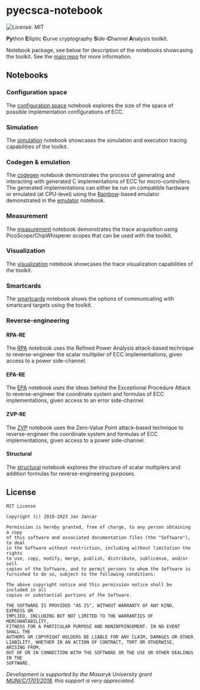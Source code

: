 # pyecsca-notebook

![License: MIT](https://img.shields.io/github/license/J08nY/pyecsca-notebook.svg)

**Py**thon **E**lliptic **C**urve cryptography **S**ide-**C**hannel **A**nalysis toolkit.

Notebook package, see below for description of the notebooks showcasing the toolkit.
See the [main repo](https://github.com/J08nY/pyecsca) for more information.

## Notebooks

### Configuration space

The [configuration space](configuration_space.ipynb) notebook explores the size of the space of
possible implementation configurations of ECC.

### Simulation

The [simulation](simulation.ipynb) notebook showcases the simulation and execution tracing capabilities
of the toolkit.

### Codegen & emulation

The [codegen](codegen.ipynb) notebook demonstrates the process of generating and interacting with
generated C implementations of ECC for micro-controllers. The generated implementations can either
be run on compatible hardware or emulated (at CPU-level) using the
[Rainbow](https://github.com/Ledger-Donjon/rainbow)-based emulator demonstrated in the
[emulator](emulator.ipynb) notebook.

### Measurement

The [measurement](measurement.ipynb) notebook demonstrates the trace acquisition using
PicoScope/ChipWhisperer scopes that can be used with the toolkit.

### Visualization

The [visualization](visualization.ipynb) notebook showcases the trace visualization capabilities
of the toolkit.

### Smartcards

The [smartcards](smartcards.ipynb) notebook shows the options of communicating with smartcard
targets using the toolkit.

### Reverse-engineering

#### RPA-RE

The [RPA](re/rpa.ipynb) notebook uses the Refined Power Analysis attack-based technique to reverse-engineer
the scalar multiplier of ECC implementations, given access to a power side-channel.

#### EPA-RE

The [EPA](re/epa.ipynb) notebook uses the ideas behind the Exceptional Procedure Attack to reverse-engineer
the coordinate system and formulas of ECC implementations, given access to an error side-channel.

#### ZVP-RE

The [ZVP](re/zvp.ipynb) notebook uses the Zero-Value Point attack-based technique to reverse-engineer
the coordinate system and formulas of ECC implementations, given access to a power side-channel.

#### Structural

The [structural](re/structural.ipynb) notebook explores the structure of scalar multiplers and addition
formulas for reverse-engineering purposes.

## License

    MIT License

    Copyright (c) 2018-2023 Jan Jancar
    
    Permission is hereby granted, free of charge, to any person obtaining a copy
    of this software and associated documentation files (the "Software"), to deal
    in the Software without restriction, including without limitation the rights
    to use, copy, modify, merge, publish, distribute, sublicense, and/or sell
    copies of the Software, and to permit persons to whom the Software is
    furnished to do so, subject to the following conditions:
    
    The above copyright notice and this permission notice shall be included in all
    copies or substantial portions of the Software.
    
    THE SOFTWARE IS PROVIDED "AS IS", WITHOUT WARRANTY OF ANY KIND, EXPRESS OR
    IMPLIED, INCLUDING BUT NOT LIMITED TO THE WARRANTIES OF MERCHANTABILITY,
    FITNESS FOR A PARTICULAR PURPOSE AND NONINFRINGEMENT. IN NO EVENT SHALL THE
    AUTHORS OR COPYRIGHT HOLDERS BE LIABLE FOR ANY CLAIM, DAMAGES OR OTHER
    LIABILITY, WHETHER IN AN ACTION OF CONTRACT, TORT OR OTHERWISE, ARISING FROM,
    OUT OF OR IN CONNECTION WITH THE SOFTWARE OR THE USE OR OTHER DEALINGS IN THE
    SOFTWARE.
    

*Development is supported by the Masaryk University grant [MUNI/C/1701/2018](https://www.muni.cz/en/research/projects/46834),
this support is very appreciated.*
